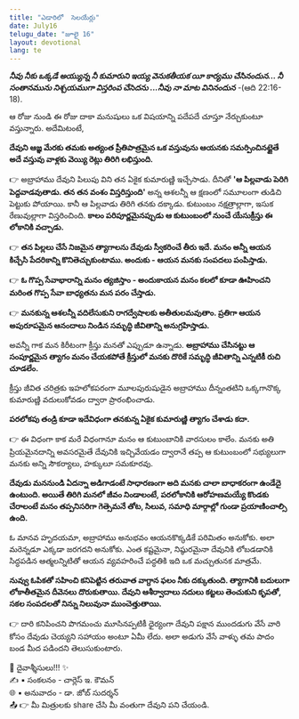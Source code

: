 ```yaml
---
title: "ఎడారిలో  సెలయేర్లు"
date: July16
telugu_date: "జూలై 16"
layout: devotional
lang: te
---
```

***నీవు నీకు ఒక్కడే అయ్యున్న నీ కుమారుని ఇయ్య వెనుకతీయక యీ కార్యము చేసినందున... నీ సంతానమును నిశ్చయముగా విస్తరింప చేసెదను ...నీవు నా మాట వినినందున*** -(ఆది 22:16-18).

ఆ రోజు నుండి ఈ రోజు దాకా మనుషులు ఒక విషయాన్ని పదేపదే చూస్తూ నేర్చుకుంటూ వస్తున్నారు. అదేమిటంటే,

 **దేవుని ఆజ్ఞ మేరకు తమకు అత్యంత ప్రీతిపాత్రమైన ఒక వస్తువును ఆయనకు సమర్పించినట్టైతే అదే వస్తువు వాళ్లకు వెయ్యి రెట్లు తిరిగి లభిస్తుంది.**

👉 అబ్రాహాము దేవుని పిలుపు విని తన ఏకైక కుమారుణ్ణి ఇచ్చేసాడు. దీనితో **'ఆ పిల్లవాడు పెరిగి పెద్దవాడవుతాడు. తన తన వంశం విస్తరిస్తుంది'** అన్న ఆశలన్నీ ఆ క్షణంలో సమూలంగా తుడిచి పెట్టుకు పోయాయి. కానీ ఆ పిల్లవాడు తిరిగి తనకు దక్కాడు. కుటుంబం నక్షత్రాల్లాగా, ఇసుక రేణువుల్లాగా విస్తరించింది. **కాలం పరిపూర్ణమైనప్పుడు ఆ కుటుంబంలో నుంచే యేసుక్రీస్తు ఈ లోకానికి వచ్చాడు.**

👉 **తన పిల్లలు చేసే నిజమైన త్యాగాలను దేవుడు స్వీకరించే తీరు ఇదే. మనం అన్నీ ఆయన కిచ్చేసి పేదరికాన్ని కొనితెచ్చుకుంటాము. అందుకు -  ఆయన మనకు సంపదలు పంపిస్తాడు.** 

👉 **ఓ గొప్ప సేవాభారాన్ని మనం త్యజిస్తాం - అందుకాయన మనం కలలో కూడా ఊహించని మరింత గొప్ప సేవా బాధ్యతను మన పరం చేస్తాడు.**

👉 **మనకున్న ఆశలన్నీ వదిలేసుకుని రాగద్వేషాలకు అతీతులమవుతాం. ప్రతిగా ఆయన అపురూపమైన ఆనందాలు నిండిన సమృద్ధి జీవితాన్ని అనుగ్రహిస్తాడు.**

  అవన్నీ గాక మన కిరీటంగా క్రీస్తు మనతో ఎప్పుడూ ఉన్నాడు. **అబ్రాహాము చేసినట్టు ఆ సంపూర్ణమైన త్యాగం మనం చేయకపోతే క్రీస్తులో మనకు దొరికే సమృద్ధి జీవితాన్ని ఎన్నటికీ రుచి చూడలేం.**

 క్రీస్తు జీవిత చరిత్రకు ఇహలోకపరంగా మూలపురుషుడైన అబ్రాహాము దీన్నంతటిని ఒక్కగానొక్క కుమారుణ్ణి వదులుకోవడం ద్వారా ప్రారంభించాడు.

 **పరలోకపు తండ్రి కూడా ఇదేవిధంగా తనకున్న ఏకైక కుమారుణ్ణి త్యాగం చేశాడు కదా.**

👉 ఈ విధంగా కాక మరే విధంగానూ మనం ఆ కుటుంబానికి వారసులం కాలేం. మనకు అతి ప్రియమైనదాన్ని అవసరమైతే దేవునికి ఇచ్చివేయడం ద్వారానే తప్ప ఆ కుటుంబంలో సభ్యులుగా మనకు అన్ని సౌకర్యాలు, హక్కులూ సమకూరవు.

**దేవుడు మననుండి ఏదన్నా అడిగాడంటే సాధారణంగా అది మనకు చాలా బాధాకరంగా ఉండేదై ఉంటుంది. అయితే తిరిగి మనలో జీవం నిండాలంటే, పరలోకానికి ఆరోహణమయ్యే కొండకు చేరాలంటే మనం తప్పనిసరిగా గెత్సెమనే తోట, సిలువ, సమాధి మార్గాల్లో గుండా ప్రయాణించాల్సి ఉంది.**

ఓ మానవ హృదయమా, అబ్రాహాము అనుభవం ఆయనకొక్కడికే పరిమితం అనుకోకు. అలా మరెన్నడూ ఎక్కడా జరగదని అనుకోకు. ఎంత కష్టమైనా, నిష్ఠురమైనా దేవునికి లోబడడానికి సిద్ధపడిన ఆత్మలన్నిటితో ఆయన వ్యవహరించే పద్ధతికి ఇది ఒక మచ్చుతునక మాత్రమే. 

**నువ్వు ఓపికతో సహించి కనిపెట్టిన తరువాత వాగ్దాన ఫలం నీకు దక్కుతుంది. త్యాగానికి బదులుగా లోకాతీతమైన దీవెనలు దొరుకుతాయి. దేవుని ఆశీర్వాదాలు నదులు కట్టలు తెంచుకుని కృపతో, సకల సంపదలతో నిన్ను నిలువునా ముంచెత్తుతాయి.** 

👉 దారి కనిపించని పొగమంచు మూసినప్పటికీ ధైర్యంగా దేవుని పక్షాన ముందడుగు వేసే వారి కోసం దేవుడు చెయ్యని సహాయం అంటూ ఏమీ లేదు. అలా అడుగు వేసే వాళ్ళు తమ పాదం బండ మీద పడిందని తెలుసుకుంటారు.


<div class="blessing">🙏 <span class="bless-text">దైవాశ్శీసులు!!!</span> ✨</div>

<div class="credit">✍️ <span class="credit-text">▪ సంకలనం - చార్లెస్ ఇ. కౌమన్</span></div>
<div class="credit">🌐 <span class="credit-text">▪ అనువాదం - డా. జోబ్ సుదర్శన్</span></div>


<div class="share">📤 👉 <span class="share-text">మీ మిత్రులకు share చేసి మీ వంతుగా దేవుని పని చేయండి.</span></div>

